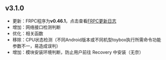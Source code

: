 ## v3.1.0

- 更新：FRPC程序为**v0.46.1**，点击查看[FRPC更新日志](https://github.com/fatedier/frp/releases/tag/v0.46.1)
- 增加：网络接口检测判断
- 优化：相关函数
- 移除：CPU状态检测（不同Android版本或不同机型toybox执行所需命令功能参数不一，易造成误判）
- 增加：模块安装环境判断，防止用户前往 Recovery 中安装（无奈）

